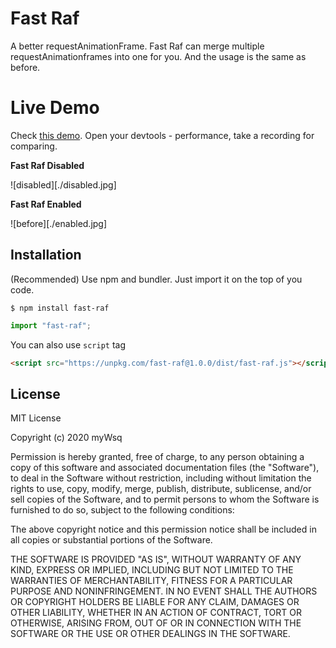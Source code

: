 # Fast Raf

A better requestAnimationFrame. Fast Raf can merge multiple requestAnimationframes into one for you. And the usage is the same as before.

# Live Demo

Check [this demo](https://mywsq.github.io/fast-raf/example/). Open your devtools - performance, take a recording for comparing.

**Fast Raf Disabled**

![disabled][./disabled.jpg]

**Fast Raf Enabled**

![before][./enabled.jpg]

## Installation

(Recommended) Use npm and bundler. Just import it on the top of you code.

```shell
$ npm install fast-raf
```

```js
import "fast-raf";
```

You can also use `script` tag

```html
<script src="https://unpkg.com/fast-raf@1.0.0/dist/fast-raf.js"></script>
```

## License

MIT License

Copyright (c) 2020 myWsq

Permission is hereby granted, free of charge, to any person obtaining a copy
of this software and associated documentation files (the "Software"), to deal
in the Software without restriction, including without limitation the rights
to use, copy, modify, merge, publish, distribute, sublicense, and/or sell
copies of the Software, and to permit persons to whom the Software is
furnished to do so, subject to the following conditions:

The above copyright notice and this permission notice shall be included in all
copies or substantial portions of the Software.

THE SOFTWARE IS PROVIDED "AS IS", WITHOUT WARRANTY OF ANY KIND, EXPRESS OR
IMPLIED, INCLUDING BUT NOT LIMITED TO THE WARRANTIES OF MERCHANTABILITY,
FITNESS FOR A PARTICULAR PURPOSE AND NONINFRINGEMENT. IN NO EVENT SHALL THE
AUTHORS OR COPYRIGHT HOLDERS BE LIABLE FOR ANY CLAIM, DAMAGES OR OTHER
LIABILITY, WHETHER IN AN ACTION OF CONTRACT, TORT OR OTHERWISE, ARISING FROM,
OUT OF OR IN CONNECTION WITH THE SOFTWARE OR THE USE OR OTHER DEALINGS IN THE
SOFTWARE.
